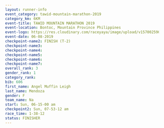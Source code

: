 ```yaml
---
layout: runner-info 
event_category: tawid-mountain-marathon-2019 
category_km: 6KM 
event-title: TAWID MOUNTAIN MARATHON 2019 
event-location: Bontoc, Mountain Province Philippines 
event-logo: https://res.cloudinary.com/raceyaya/image/upload/v1570025905/logo/tawid-mountain_shpquo.png 
event-date: 06-08-2019 
checkpoint-name2: FINISH (T-2) 
checkpoint-name3: 
checkpoint-name4: 
checkpoint-name5: 
checkpoint-name6: 
checkpoint-name7: 
overall_rank: 3
gender_rank: 1
category_rank: 
bib: 606
first_name: Angel Muffin Leigh
last_name: Mendoza
gender: F
team_name: Na
start: Sun, 06-15-00 am
checkpoint2: Sun, 07-53-12 am
race_time: 1-38-12
status: FINISHER
---
```

